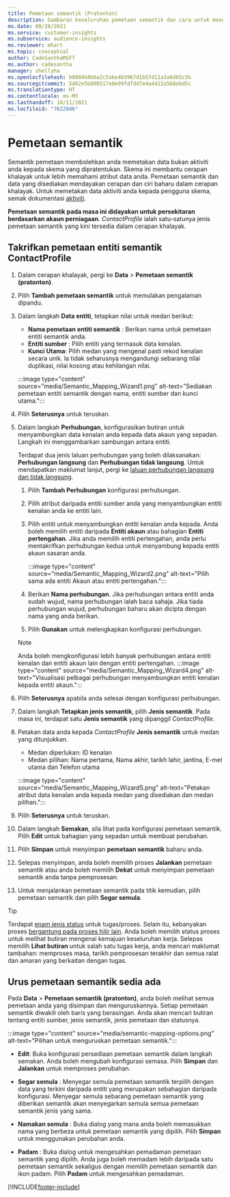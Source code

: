 ```yaml
---
title: Pemetaan semantik (Pratonton)
description: Gambaran keseluruhan pemetaan semantik dan cara untuk menggunakannya.
ms.date: 09/28/2021
ms.service: customer-insights
ms.subservice: audience-insights
ms.reviewer: mhart
ms.topic: conceptual
author: CadeSanthaMSFT
ms.author: cadesantha
manager: shellyha
ms.openlocfilehash: b0884b8b6a2c5abe4b3967d1b57d11a3a6d65c5b
ms.sourcegitcommit: 5d82e5b808517e0e99fdfdd7e4a4422a5b8ebd5c
ms.translationtype: HT
ms.contentlocale: ms-MY
ms.lasthandoff: 10/11/2021
ms.locfileid: "7622946"
---
```

# <a name="semantic-mappings"></a>Pemetaan semantik

Semantik pemetaan membolehkan anda memetakan data bukan aktiviti anda kepada skema yang dipratentukan. Skema ini membantu cerapan khalayak untuk lebih memahami atribut data anda. Pemetaan semantik dan data yang disediakan mendayakan cerapan dan ciri baharu dalam cerapan khalayak. Untuk memetakan data aktiviti anda kepada pengguna skema, semak dokumentasi [aktiviti](activities.md).

**Pemetaan semantik pada masa ini didayakan untuk persekitaran berdasarkan akaun perniagaan**. *ContactProfile* ialah satu-satunya jenis pemetaan semantik yang kini tersedia dalam cerapan khalayak.

## <a name="define-a-contactprofile-semantic-entity-mapping"></a>Takrifkan pemetaan entiti semantik ContactProfile

1. Dalam cerapan khalayak, pergi ke **Data** > **Pemetaan semantik (pratonton)**.

1. Pilih **Tambah pemetaan semantik** untuk memulakan pengalaman dipandu.

1. Dalam langkah **Data entiti**, tetapkan nilai untuk medan berikut:

   - **Nama pemetaan entiti semantik** : Berikan nama untuk pemetaan entiti semantik anda.
   - **Entiti sumber** : Pilih entiti yang termasuk data kenalan.
   - **Kunci Utama**: Pilih medan yang mengenal pasti rekod kenalan secara unik. Ia tidak seharusnya mengandungi sebarang nilai duplikasi, nilai kosong atau kehilangan nilai.

   :::image type="content" source="media/Semantic_Mapping_Wizard1.png" alt-text="Sediakan pemetaan entiti semantik dengan nama, entiti sumber dan kunci utama.":::

1. Pilih **Seterusnya** untuk teruskan.

1. Dalam langkah **Perhubungan**, konfigurasikan butiran untuk menyambungkan data kenalan anda kepada data akaun yang sepadan. Langkah ini menggambarkan sambungan antara entiti.  

   Terdapat dua jenis laluan perhubungan yang boleh dilaksanakan: **Perhubungan langsung** dan **Perhubungan tidak langsung**. Untuk mendapatkan maklumat lanjut, pergi ke [laluan perhubungan langsung dan tidak langsung](relationships.md#relationship-paths).

   1. Pilih **Tambah Perhubungan** konfigurasi perhubungan.
   1. Pilih atribut daripada entiti sumber anda yang menyambungkan entiti kenalan anda ke entiti lain.
   1. Pilih entiti untuk menyambungkan entiti kenalan anda kepada. Anda boleh memilih entiti daripada **Entiti akaun** atau bahagian **Entiti pertengahan**. Jika anda memilih entiti pertengahan, anda perlu mentakrifkan perhubungan kedua untuk menyambung kepada entiti akaun sasaran anda.

      :::image type="content" source="media/Semantic_Mapping_Wizard2.png" alt-text="Pilih sama ada entiti Akaun atau entiti pertengahan.":::

   1. Berikan **Nama perhubungan**. Jika perhubungan antara entiti anda sudah wujud, nama perhubungan ialah baca sahaja. Jika tiada perhubungan wujud, perhubungan baharu akan dicipta dengan nama yang anda berikan.
   1. Pilih **Gunakan** untuk melengkapkan konfigurasi perhubungan.

   > [!NOTE]
   > Anda boleh mengkonfigurasi lebih banyak perhubungan antara entiti kenalan dan entiti akaun lain dengan entiti pertengahan.
   >  :::image type="content" source="media/Semantic_Mapping_Wizard4.png" alt-text="Visualisasi pelbagai perhubungan menyambungkan entiti kenalan kepada entiti akaun.":::

1. Pilih **Seterusnya** apabila anda selesai dengan konfigurasi perhubungan.

1. Dalam langkah **Tetapkan jenis semantik**, pilih **Jenis semantik**. Pada masa ini, terdapat satu **Jenis semantik** yang dipanggil *ContactProfile*.

1. Petakan data anda kepada *ContactProfile* **Jenis semantik** untuk medan yang ditunjukkan.
   - Medan diperlukan: ID kenalan
   - Medan pilihan: Nama pertama, Nama akhir, tarikh lahir, jantina, E-mel utama dan Telefon utama

   :::image type="content" source="media/Semantic_Mapping_Wizard5.png" alt-text="Petakan atribut data kenalan anda kepada medan yang disediakan dan medan pilihan.":::

1. Pilih **Seterusnya** untuk teruskan.

1. Dalam langkah **Semakan**, sila lihat pada konfigurasi pemetaan semantik. Pilih **Edit** untuk bahagian yang sepadan untuk membuat perubahan.

1. Pilih **Simpan** untuk menyimpan **pemetaan semantik** baharu anda.

1. Selepas menyimpan, anda boleh memilih proses **Jalankan** pemetaan semantik atau anda boleh memilih **Dekat** untuk menyimpan pemetaan semantik anda tanpa pemprosesan.

1. Untuk menjalankan pemetaan semantik pada titik kemudian, pilih pemetaan semantik dan pilih **Segar semula**.

> [!TIP]
> Terdapat [enam jenis status](system.md#status-types) untuk tugas/proses. Selain itu, kebanyakan proses [bergantung pada proses hilir lain](system.md#refresh-policies). Anda boleh memilih status proses untuk melihat butiran mengenai kemajuan keseluruhan kerja. Selepas memilih **Lihat butiran** untuk salah satu tugas kerja, anda mencari maklumat tambahan: memproses masa, tarikh pemprosesan terakhir dan semua ralat dan amaran yang berkaitan dengan tugas.

## <a name="manage-existing-semantic-mappings"></a>Urus pemetaan semantik sedia ada

Pada **Data** > **Pemetaan semantik (pratonton)**, anda boleh melihat semua pemetaan anda yang disimpan dan menguruskannya. Setiap pemetaan semantik diwakili oleh baris yang berasingan. Anda akan mencari butiran tentang entiti sumber, jenis semantik, jenis pemetaan dan statusnya.

:::image type="content" source="media/semantic-mapping-options.png" alt-text="Pilihan untuk menguruskan pemetaan semantik.":::

- **Edit**: Buka konfigurasi persediaan pemetaan semantik dalam langkah semakan. Anda boleh mengubah konfigurasi semasa. Pilih **Simpan** dan **Jalankan** untuk memproses perubahan.

- **Segar semula** : Menyegar semula pemetaan semantik terpilih dengan data yang terkini daripada entiti yang merupakan sebahagian daripada konfigurasi. Menyegar semula sebarang pemetaan semantik yang diberikan semantik akan menyegarkan semula semua pemetaan semantik jenis yang sama.

- **Namakan semula** : Buka dialog yang mana anda boleh memasukkan nama yang berbeza untuk pemetaan semantik yang dipilih. Pilih **Simpan** untuk menggunakan perubahan anda.

- **Padam** : Buka dialog untuk mengesahkan pemadaman pemetaan semantik yang dipilih. Anda juga boleh memadam lebih daripada satu pemetaan semantik sekaligus dengan memilih pemetaan semantik dan ikon padam. Pilih **Padam** untuk mengesahkan pemadaman.

[!INCLUDE[footer-include](../includes/footer-banner.md)]
